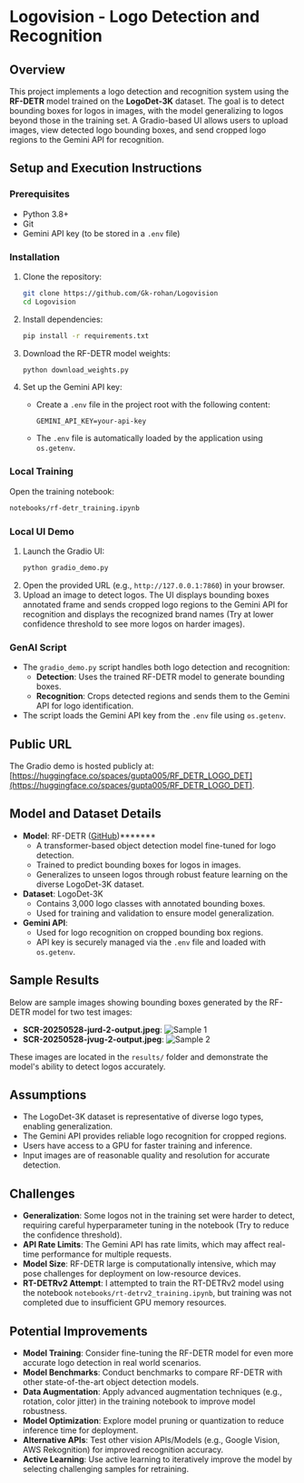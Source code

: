 # Logovision - Logo Detection and Recognition

## Overview
This project implements a logo detection and recognition system using the **RF-DETR** model trained on the **LogoDet-3K** dataset. The goal is to detect bounding boxes for logos in images, with the model generalizing to logos beyond those in the training set. A Gradio-based UI allows users to upload images, view detected logo bounding boxes, and send cropped logo regions to the Gemini API for recognition.

## Setup and Execution Instructions

### Prerequisites
- Python 3.8+
- Git
- Gemini API key (to be stored in a `.env` file)

### Installation
1. Clone the repository:
   ```bash
   git clone https://github.com/Gk-rohan/Logovision
   cd Logovision
   ```

2. Install dependencies:
   ```bash
   pip install -r requirements.txt
   ```

3. Download the RF-DETR model weights:
   ```bash
   python download_weights.py
   ```

4. Set up the Gemini API key:
   - Create a `.env` file in the project root with the following content:
     ```env
     GEMINI_API_KEY=your-api-key
     ```
   - The `.env` file is automatically loaded by the application using `os.getenv`.

### Local Training
Open the training notebook:
```bash
notebooks/rf-detr_training.ipynb
```

### Local UI Demo
1. Launch the Gradio UI:
   ```bash
   python gradio_demo.py
   ```
2. Open the provided URL (e.g., `http://127.0.0.1:7860`) in your browser.
3. Upload an image to detect logos. The UI displays bounding boxes annotated frame and sends cropped logo regions to the Gemini API for recognition and displays the recognized brand names (Try at lower confidence threshold to see more logos on harder images).

### GenAI Script
- The `gradio_demo.py` script handles both logo detection and recognition:
  - **Detection**: Uses the trained RF-DETR model to generate bounding boxes.
  - **Recognition**: Crops detected regions and sends them to the Gemini API for logo identification.
- The script loads the Gemini API key from the `.env` file using `os.getenv`.

## Public URL
The Gradio demo is hosted publicly at: [https://huggingface.co/spaces/gupta005/RF_DETR_LOGO_DET](https://huggingface.co/spaces/gupta005/RF_DETR_LOGO_DET).

## Model and Dataset Details
- **Model**: RF-DETR ([GitHub](https://github.com/roboflow/RF-DETR))*******
  - A transformer-based object detection model fine-tuned for logo detection.
  - Trained to predict bounding boxes for logos in images.
  - Generalizes to unseen logos through robust feature learning on the diverse LogoDet-3K dataset.
- **Dataset**: LogoDet-3K
  - Contains 3,000 logo classes with annotated bounding boxes.
  - Used for training and validation to ensure model generalization.
- **Gemini API**:
  - Used for logo recognition on cropped bounding box regions.
  - API key is securely managed via the `.env` file and loaded with `os.getenv`.

## Sample Results
Below are sample images showing bounding boxes generated by the RF-DETR model for two test images:

- **SCR-20250528-jurd-2-output.jpeg**:
  ![Sample 1](results/SCR-20250528-jurd-2-output.jpeg)
- **SCR-20250528-jvug-2-output.jpeg**:
  ![Sample 2](results/SCR-20250528-jvug-2-output.jpeg)

These images are located in the `results/` folder and demonstrate the model's ability to detect logos accurately.

## Assumptions
- The LogoDet-3K dataset is representative of diverse logo types, enabling generalization.
- The Gemini API provides reliable logo recognition for cropped regions.
- Users have access to a GPU for faster training and inference.
- Input images are of reasonable quality and resolution for accurate detection.

## Challenges
- **Generalization**: Some logos not in the training set were harder to detect, requiring careful hyperparameter tuning in the notebook (Try to reduce the confidence threshold).
- **API Rate Limits**: The Gemini API has rate limits, which may affect real-time performance for multiple requests.
- **Model Size**: RF-DETR large is computationally intensive, which may pose challenges for deployment on low-resource devices.
- **RT-DETRv2 Attempt**: I attempted to train the RT-DETRv2 model using the notebook `notebooks/rt-detrv2_training.ipynb`, but training was not completed due to insufficient GPU memory resources.

## Potential Improvements
- **Model Training**: Consider fine-tuning the RF-DETR model for even more accurate logo detection in real world scenarios.
- **Model Benchmarks**: Conduct benchmarks to compare RF-DETR with other state-of-the-art object detection models.
- **Data Augmentation**: Apply advanced augmentation techniques (e.g., rotation, color jitter) in the training notebook to improve model robustness.
- **Model Optimization**: Explore model pruning or quantization to reduce inference time for deployment.
- **Alternative APIs**: Test other vision APIs/Models (e.g., Google Vision, AWS Rekognition) for improved recognition accuracy.
- **Active Learning**: Use active learning to iteratively improve the model by selecting challenging samples for retraining.